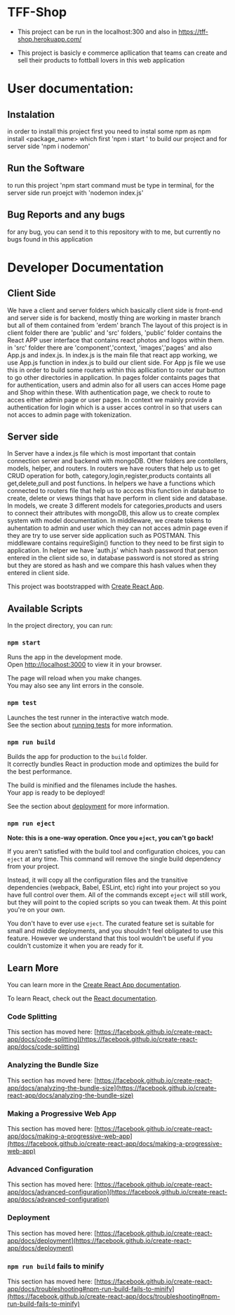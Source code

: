 # TFF-Shop
- This project can be run in the localhost:300 and also in 
 https://tff-shop.herokuapp.com/

- This project is basicly e commerce apllication that teams can create and sell their products to fottball lovers in this web application

# User documentation:
## Instalation
in order to install this project first you need to instal some npm as npm install <package_name>
 which first 'npm i start ' to build our project and for server side 'npm i nodemon'
 ## Run the Software
 to run this project 'npm start command must be type in terminal, for the server side run proejct with 'nodemon index.js'
 ## Bug Reports and any bugs
 for any bug, you can send it to this repository with to me, but currently no bugs found in this application
 
 
 # Developer Documentation
 ## Client Side
 We have a client and server folders which basically client side is front-end and server side is for backend,
 mostly thing are working in master branch but all of them contained from 'erdem' branch 
 The layout of this project is in client folder there are 'public' and 'src' folders, 'public' folder contains the React APP user interface that contains react photos and logos within them.
 in 'src' folder there are 'component','context, 'images','pages' and also App.js and index.js.
 In index.js is the main file that react app working, we use App.js function in index.js to build our client side. For App js file we use this in order to build some routers within this apllication to router our button to go other directories in application.
 In pages folder containts pages that for authentication, users and admin also for all users can acces Home page and Shop within these. With authentication page, we check to route to acces either  admin page or user pages.
 In context we mainly provide a authentication for login which is a usser acces control in so that users can not acces to admin page with tokenization.
 
 ## Server side
 In Server have a index.js file which is most important that contain connection server and backend with mongoDB. Other folders are contollers, models, helper, and routers.
 In routers we have routers that help us to get CRUD operation for both, category,login,register,products containts all get,delete,pull and post functions.
 In helpers we have a functions which connected to routers file that help us to accces this function in database to create, delete or views things that have perform in client side and database.
 In models, we create 3 different models for categories,products and users to connect their attributes with mongoDB, this allow us to create complex system with model documentation.
 In middleware, we create tokens to auhentation to admin and user which they can not acces admin page even if they are try to use server side application such as POSTMAN. This middleware contains requireSigin() function to they need to be first sigin to application.
 In helper we have 'auth.js' which hash password that person entered in the client side so, in database password is not stored as string but they are stored as hash and we compare this hash values when they entered in client side.



This project was bootstrapped with [Create React App](https://github.com/facebook/create-react-app).

## Available Scripts

In the project directory, you can run:

### `npm start`

Runs the app in the development mode.\
Open [http://localhost:3000](http://localhost:3000) to view it in your browser.

The page will reload when you make changes.\
You may also see any lint errors in the console.

### `npm test`

Launches the test runner in the interactive watch mode.\
See the section about [running tests](https://facebook.github.io/create-react-app/docs/running-tests) for more information.

### `npm run build`

Builds the app for production to the `build` folder.\
It correctly bundles React in production mode and optimizes the build for the best performance.

The build is minified and the filenames include the hashes.\
Your app is ready to be deployed!

See the section about [deployment](https://facebook.github.io/create-react-app/docs/deployment) for more information.

### `npm run eject`

**Note: this is a one-way operation. Once you `eject`, you can't go back!**

If you aren't satisfied with the build tool and configuration choices, you can `eject` at any time. This command will remove the single build dependency from your project.

Instead, it will copy all the configuration files and the transitive dependencies (webpack, Babel, ESLint, etc) right into your project so you have full control over them. All of the commands except `eject` will still work, but they will point to the copied scripts so you can tweak them. At this point you're on your own.

You don't have to ever use `eject`. The curated feature set is suitable for small and middle deployments, and you shouldn't feel obligated to use this feature. However we understand that this tool wouldn't be useful if you couldn't customize it when you are ready for it.

## Learn More

You can learn more in the [Create React App documentation](https://facebook.github.io/create-react-app/docs/getting-started).

To learn React, check out the [React documentation](https://reactjs.org/).

### Code Splitting

This section has moved here: [https://facebook.github.io/create-react-app/docs/code-splitting](https://facebook.github.io/create-react-app/docs/code-splitting)

### Analyzing the Bundle Size

This section has moved here: [https://facebook.github.io/create-react-app/docs/analyzing-the-bundle-size](https://facebook.github.io/create-react-app/docs/analyzing-the-bundle-size)

### Making a Progressive Web App

This section has moved here: [https://facebook.github.io/create-react-app/docs/making-a-progressive-web-app](https://facebook.github.io/create-react-app/docs/making-a-progressive-web-app)

### Advanced Configuration

This section has moved here: [https://facebook.github.io/create-react-app/docs/advanced-configuration](https://facebook.github.io/create-react-app/docs/advanced-configuration)

### Deployment

This section has moved here: [https://facebook.github.io/create-react-app/docs/deployment](https://facebook.github.io/create-react-app/docs/deployment)

### `npm run build` fails to minify

This section has moved here: [https://facebook.github.io/create-react-app/docs/troubleshooting#npm-run-build-fails-to-minify](https://facebook.github.io/create-react-app/docs/troubleshooting#npm-run-build-fails-to-minify)
